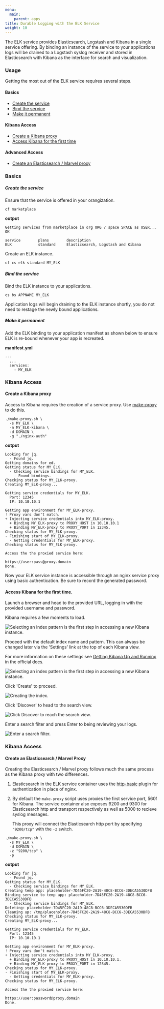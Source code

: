 ```yaml
---
menu:
  main:
    parent: apps
title: Durable Logging with the ELK Service
weight: 10
---
```


The ELK service provides Elasticsearch, Logstash and Kibana in a single service offering. By binding an instance of the service to your applications logs will be drained to a Logstash syslog receiver and stored in Elasticsearch with Kibana as the interface for search and visualization.

### Usage

Getting the most out of the ELK service requires several steps.

#### Basics

- [Create the service](#create-the-service)
- [Bind the service](#bind-the-service)
- [Make it permanent](#make-it-permanent)

#### Kibana Access

- [Create a Kibana proxy](#create-a-kibana-proxy)
- [Access Kibana for the first time](#access-kibana-for-the-first-time)

#### Advanced Access

- [Create an Elasticsearch / Marvel proxy](#create-an-elasticsearch-marvel-proxy)

### Basics

##### Create the service

Ensure that the service is offered in your orangization.

	cf marketplace

**output**

	Getting services from marketplace in org ORG / space SPACE as USER...
	OK
	
	service        plans        description   
	ELK            standard     Elasticsearch, Logstash and Kibana
	
Create an ELK instance.

	cf cs elk standard MY_ELK

##### Bind the service
	
Bind the ELK instance to your applications.

	cs bs APPNAME MY_ELK
	
Application logs will begin draining to the ELK instance shortly, you do not need to restage the newly bound applications. 

##### Make it permanent

Add the ELK binding to your application manifest as shown below to ensure ELK is re-bound whenever your app is recreated.

**manifest.yml**

	---
	  ...
	  services:
	  	- MY_ELK


### Kibana Access

#### Create a Kibana proxy

Access to Kibana requires the creation of a service proxy. Use [make-proxy](https://github.com/18F/cf-service-proxy/blob/master/make-proxy.sh) to do this. 

	./make-proxy.sh \
	  -s MY_ELK \
	  -n MY_ELK-kibana \
	  -d DOMAIN \
	  -g "./nginx-auth"
	
**output**

	Looking for jq.
	  - Found jq.
	Getting domains for ed.
	Getting status for MY_ELK.
	  - Checking service bindings for MY_ELK.
	    - Found bindings.
	Checking status for MY_ELK-proxy.
	Creating MY_ELK-proxy...
	
	Getting service credentials for MY_ELK.
	  Port: 12345
	  IP: 10.10.10.1
	
	Getting app environment for MY_ELK-proxy.
	! Proxy vars don't match.
	+ Injecting service credentials into MY_ELK-proxy.
	  + Binding MY_ELK-proxy to PROXY_HOST in 10.10.10.1
	  + Binding MY_ELK-proxy to PROXY_PORT in 12345.
	Checking status for MY_ELK-proxy.
	- Finishing start of MY_ELK-proxy.
	  - Getting credentials for MY_ELK-proxy.
	Checking status for MY_ELK-proxy.
	
	Access the the proxied service here:
	
	https://user:pass@proxy.domain
	Done.

Now your ELK service instance is accessible through an nginx service proxy using basic authentication. Be sure to record the generated password.

#### Access Kibana for the first time.

Launch a browser and head to the provided URL, logging in with the provided username and password.

Kibana requires a few moments to load.

![Selecting an index pattern is the first step in accessing a new Kibana instance.](/img/kibana_loading-450.png "Selecting an index pattern.")

Proceed with the default index name and pattern. This can always be changed later via the 'Settings' link at the top of each Kibana view.

For more information on these settings see [Getting Kibana Up and Running](https://www.elastic.co/guide/en/kibana/current/setup.html) in the official docs. 

![Selecting an index pattern is the first step in accessing a new Kibana instance.](/img/configure_index_pattern-450.png)

Click 'Create' to proceed.

![Creating the index.](/img/logstash-450.png)

Click 'Discover' to head to the search view.

![Click Discover to reach the search view.](/img/links-450.png)

Enter a search filter and press Enter to being reviewing your logs.

![Enter a search filter.](/img/search-450.png)

### Kibana Access

#### Create an Elasticsearch / Marvel Proxy

Creating the Elasticsearch / Marvel proxy follows much the same process as the Kibana proxy with two differences.

1. Elasticsearch in the ELK service container uses the [http-basic](https://github.com/Asquera/elasticsearch-http-basic) plugin for authentication in place of nginx.

1. By default the `make-proxy` script uses proxies the first service port, 5601 for Kibana. The service container also exposes 9200 and 9300 for Elasticsearch http and transport respectively as well as 5000 to recieve syslog messages.

	This proxy will connect the Elasticsearch http port by specifying `"9200/tcp"` with the `-z` switch.


```
./make-proxy.sh \
  -s MY_ELK \
  -d DOMAIN \
  -z "9200/tcp" \
  -p
```
	
**output**

	Looking for jq.
	  - Found jq.
	Getting status for MY_ELK.
	  - Checking service bindings for MY_ELK.
	Creating temp app: placeholder-7D45FC20-2A19-48C8-BCC6-3DECA5530DFB
	Binding service to temp app: placeholder-7D45FC20-2A19-48C8-BCC6-3DECA5530DFB
	  - Checking service bindings for MY_ELK.
	Deleting: placeholder-7D45FC20-2A19-48C8-BCC6-3DECA5530DFB
	Cleaning up: /tmp/placeholder-7D45FC20-2A19-48C8-BCC6-3DECA5530DFB
	Checking status for MY_ELK-proxy.
	Creating MY_ELK-proxy...
	
	Getting service credentials for MY_ELK.
	  Port: 12345
	  IP: 10.10.10.1
	
	Getting app environment for MY_ELK-proxy.
	! Proxy vars don't match.
	+ Injecting service credentials into MY_ELK-proxy.
	  + Binding MY_ELK-proxy to PROXY_HOST in 10.10.10.1.
	  + Binding MY_ELK-proxy to PROXY_PORT in 12345.
	Checking status for MY_ELK-proxy.
	- Finishing start of MY_ELK-proxy.
	  - Getting credentials for MY_ELK-proxy.
	Checking status for MY_ELK-proxy.
	
	Access the the proxied service here:
	
	https://user:password@proxy.domain
	Done.
